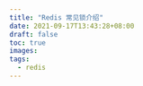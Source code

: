 ```yaml
---
title: "Redis 常见锁介绍"
date: 2021-09-17T13:43:28+08:00
draft: false
toc: true
images:
tags: 
  - redis
---
```


